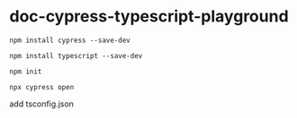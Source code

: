 # doc-cypress-typescript-playground

`npm install cypress --save-dev`

`npm install typescript --save-dev`

`npm init`

`npx cypress open`

add tsconfig.json


